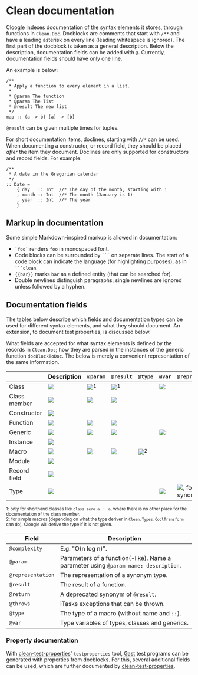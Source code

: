 # Clean documentation
Cloogle indexes documentation of the syntax elements it stores, through
functions in `Clean.Doc`. Docblocks are comments that start with `/**` and have
a leading asterisk on every line (leading whitespace is ignored). The first
part of the docblock is taken as a general description. Below the description,
documentation fields can be added with `@`. Currently, documentation fields
should have only one line.

An example is below:

```clean
/**
 * Apply a function to every element in a list.
 *
 * @param The function
 * @param The list
 * @result The new list
 */
map :: (a -> b) [a] -> [b]
```

`@result` can be given multiple times for tuples.

For short documentation items, doclines, starting with `//*` can be used. When
documenting a constructor, or record field, they should be placed *after* the
item they document. Doclines are only supported for constructors and record
fields. For example:

```clean
/**
 * A date in the Gregorian calendar
 */
:: Date =
	{ day   :: Int  //* The day of the month, starting with 1
	, month :: Int  //* The month (January is 1)
	, year  :: Int  //* The year
	}
```

## Markup in documentation

Some simple Markdown-inspired markup is allowed in documentation:

- `` `foo` `` renders `foo` in monospaced font.
- Code blocks can be surrounded by `` ``` `` on separate lines. The start of a
  code block can indicate the language (for highlighting purposes), as in
  `` ```clean ``.
- `{{bar}}` marks `bar` as a defined entity (that can be searched for).
- Double newlines distinguish paragraphs; single newlines are ignored unless
  followed by a hyphen.

## Documentation fields

The tables below describe which fields and documentation types can be used for
different syntax elements, and what they should document. An extension, to
document test properties, is discussed below.

What fields are accepted for what syntax elements is defined by the records in
`Clean.Doc`; how they are parsed in the instances of the generic function
`docBlockToDoc`. The below is merely a convenient representation of the same
information.

|              | Description | `@param` | `@result` | `@type` | `@var` | `@representation` | `@throws` | `@complexity`
|--------------|-------------|----------|-----------|---------|--------|-------------------|-----------|--------------
| Class        | ![][y]      | ![][y]<sup>1</sup> | ![][y]<sup>1</sup> | | ![][y]          |           |
| Class member | ![][y]      | ![][y]   | ![][y]    |         |        |                   | ![][y]    | ![][y]
| Constructor  | ![][y]      |          |           |         |        |                   |           |
| Function     | ![][y]      | ![][y]   | ![][y]    |         |        |                   | ![][y]    | ![][y]
| Generic      | ![][y]      | ![][y]   | ![][y]    |         | ![][y] |                   |           |
| Instance     | ![][y]      |          |           |         |        |                   |           |
| Macro        | ![][y]      | ![][y]   | ![][y]    | ![][y]<sup>2</sup> | |               |           |
| Module       | ![][y]      |          |           |         |        |                   |           |
| Record field | ![][y]      |          |           |         |        |                   |           |
| Type         | ![][y]      |          |           |         | ![][y] | ![][y], for type synonyms |   |

<sup>1: only for shorthand classes like `class zero a :: a`, where there is no
other place for the documentation of the class member.</sup>  
<sup>2: for simple macros (depending on what the type deriver in
`Clean.Types.CoclTransform` can do), Cloogle will derive the type if it is not
given.</sup>

| Field             | Description
|-------------------|-------------
| `@complexity`     | E.g. "O(n log n)".
| `@param`          | Parameters of a function(-like). Name a parameter using `@param name: description`.
| `@representation` | The representation of a synonym type.
| `@result`         | The result of a function.
| `@return`         | A deprecated synonym of `@result`.
| `@throws`         | iTasks exceptions that can be thrown.
| `@type`           | The type of a macro (without name and `::`).
| `@var`            | Type variables of types, classes and generics.

### Property documentation

With [clean-test-properties][]' `testproperties` tool, [Gast][] test programs
can be generated with properties from docblocks. For this, several additional
fields can be used, which are further documented by [clean-test-properties][].

[clean-test-properties]: https://gitlab.science.ru.nl/clean-and-itasks/clean-test-properties
[Gast]: https://gitlab.science.ru.nl/clean-and-itasks/gast

[y]: http://i.stack.imgur.com/iro5J.png
